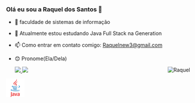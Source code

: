 ### Olá eu sou a Raquel dos Santos 👋

- 🧠 faculdade de sistemas de informação
- 🌱 Atualmente estou estudando Java Full Stack na Generation 
- 📫 Como entrar em contato comigo: Raquelnew3@gmail.com
- 😊 Pronome(Ela/Dela)



  <a href="https://github.com/RaquelSantosG">
  <img height="180em" src="https://github-readme-stats.vercel.app/api?username=RaquelSantosG&show_icons=false&theme=dracula&include_all_commits=false&count_private=true"/
  <img height="180em" src="https://github-readme-stats.vercel.app/api/top-langs/?username=RaquelSantosG&layout=compact&langs_count=1&theme=dracula"/>

    <img height="130em" src="https://github-readme-stats.vercel.app/api/top-langs/?username=tymoria172&layout=compact&langs_count=7&theme=highcontrast"/>

  
   <img align = "right" alt = "Raquel" src = "https://cdn.discordapp.com/attachments/795358919417397249/825430589581688872/hi.gif">
</div>
  <img align="center" alt="Rafa-Python" height="50" width="50" src="https://github.com/devicons/devicon/blob/master/icons/java/java-original-wordmark.svg">
